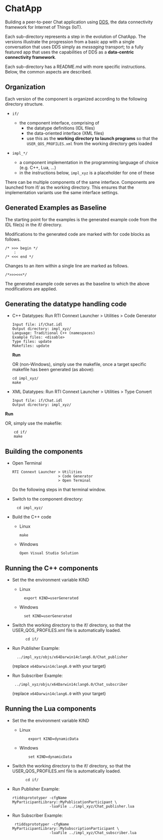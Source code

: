 # ChatApp

Building a peer-to-peer Chat application using
[DDS](http://portals.omg.org/dds), the data connectivity framework for
Internet of Things (IoT).

Each sub-directory represents a step in the evolution of ChatApp. The
versions illustrate the progression from a basic app with a single conversation
that uses DDS simply as *messaging* transport; to a fully featured app
that uses the capabilities of DDS as a **data-centric connectivity framework**.

Each sub-directory has a README.md with more specific instructions. Below, the
common aspects are described.


## Organization

Each version of the component is organized according to the following directory
structure.

- `if/`
  - the component interface, comprising of
     - the datatype definitions (IDL files)
     - the data-oriented interface (XML files)
	 - use this as the **working directory to launch programs** so that the
	   `USER_QOS_PROFILES.xml` from the working directory gets loaded

- `impl_*/`
  - a component implementation in the programming language of choice
    (e.g. C++, Lua, ...)
  - in the instructions below, `impl_xyz` is a placeholder for one of these

There can be multiple components of the same interface. Components are
launched from if/ as the working directory. This ensures that the
implementation variants use the same interface settings.


## Generated Examples as Baseline

The starting point for the examples is the generated example code from the IDL
file(s) in the if/ directory.

Modifications to the generated code are marked with for code blocks as follows.

    /* >>> begin */
        :
    /* <<< end */

Changes to an item within a single line are marked as follows.

    /*>>><<<*/

The generated example code serves as the baseline to which the above
modifications are applied.


## Generating the datatype handling code

- C++ Datatypes: Run RTI Connext Launcher > Utilities > Code Generator

      Input file: if/Chat.idl
	  Output directory: impl_xyz/
	  Language: Traditional C++ (namespaces)
	  Example files: <disable>
	  Type files: update
	  Makefiles: update

  **Run**

  OR (non-Windows), simply use the makefile, once a target specific makefile has been generated (as above):

      cd impl_xyz/
      make

- XML Datatypes: Run RTI Connext Launcher > Utilities > Type Convert

      Input file: if/Chat.idl
	  Output directory: impl_xyz/

 **Run**

  OR, simply use the makefile:

        cd if/
        make

## Building the components

- Open Terminal

      RTI Connext Launcher > Utilities
                           > Code Generator
                           > Open Terminal

  Do the following steps in that terminal window.

- Switch to the component directory:

		cd impl_xyz/

- Build the C++ code

  - Linux

		make

  - Windows

        Open Visual Studio Solution


## Running the C++ components

- Set the the environment variable KIND
    - Linux

			export KIND=userGenerated

    - Windows

			set KIND=userGenerated

- Switch the working directory to the if/ directory, so that the
    USER_QOS_PROFILES.xml file is automatically loaded.

			cd if/

- Run Publisher Example:

		../impl_xyz/objs/x64Darwin14clang6.0/Chat_publisher

   (replace `x64Darwin14clang6.0` with your target)


 - Run Subscriber Example:

		../impl_xyz/objs/x64Darwin14clang6.0/Chat_subscriber

   (replace `x64Darwin14clang6.0` with your target)


## Running the Lua components

- Set the the environment variable KIND

  - Linux

			export KIND=dynamicData

  - Windows

			set KIND=dynamicData

- Switch the working directory to the if/ directory, so that the
    USER_QOS_PROFILES.xml file is automatically loaded.

			cd if/

- Run Publisher Example:

      rtiddsprototyper -cfgName MyParticipantLibrary::MyPublicationParticipant \
		               -luaFile ../impl_xyz/Chat_publisher.lua


- Run Subscriber Example:

	   rtiddsprototyper -cfgName MyParticipantLibrary::MySubscriptionParticipant \
		               -luaFile ../impl_xyz/Chat_subscriber.lua
